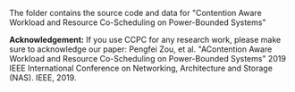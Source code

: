 The folder contains the source code and data for "Contention Aware Workload and Resource Co-Scheduling on Power-Bounded Systems"


**Acknowledgement:**
If you use CCPC for any research work, please make sure to acknowledge our paper: Pengfei Zou, et al. "AContention Aware Workload and Resource Co-Scheduling on Power-Bounded Systems" 2019 IEEE International Conference on Networking, Architecture and Storage (NAS). IEEE, 2019.
